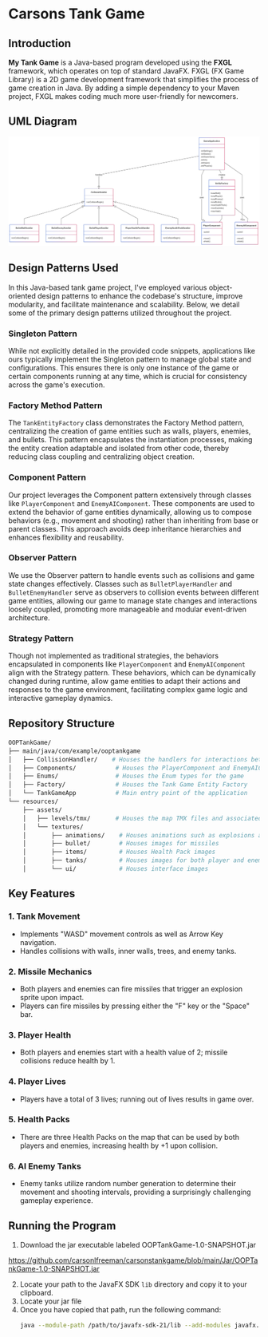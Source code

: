 # Carsons Tank Game

## Introduction
**My Tank Game** is a Java-based program developed using the **FXGL** framework, which operates on top of standard JavaFX. FXGL (FX Game Library) is a 2D game development framework that simplifies the process of game creation in Java. By adding a simple dependency to your Maven project, FXGL makes coding much more user-friendly for newcomers.

## UML Diagram
![image description](https://github.com/carsonlfreeman/carsonstankgame/blob/main/carsontankgameumldiagram.png?raw=true)

## Design Patterns Used 
In this Java-based tank game project, I've employed various object-oriented design patterns to enhance the codebase's structure, improve modularity, and facilitate maintenance and scalability. Below, we detail some of the primary design patterns utilized throughout the project.

### Singleton Pattern
While not explicitly detailed in the provided code snippets, applications like ours typically implement the Singleton pattern to manage global state and configurations. This ensures there is only one instance of the game or certain components running at any time, which is crucial for consistency across the game's execution.

### Factory Method Pattern
The `TankEntityFactory` class demonstrates the Factory Method pattern, centralizing the creation of game entities such as walls, players, enemies, and bullets. This pattern encapsulates the instantiation processes, making the entity creation adaptable and isolated from other code, thereby reducing class coupling and centralizing object creation.

### Component Pattern
Our project leverages the Component pattern extensively through classes like `PlayerComponent` and `EnemyAIComponent`. These components are used to extend the behavior of game entities dynamically, allowing us to compose behaviors (e.g., movement and shooting) rather than inheriting from base or parent classes. This approach avoids deep inheritance hierarchies and enhances flexibility and reusability.

### Observer Pattern
We use the Observer pattern to handle events such as collisions and game state changes effectively. Classes such as `BulletPlayerHandler` and `BulletEnemyHandler` serve as observers to collision events between different game entities, allowing our game to manage state changes and interactions loosely coupled, promoting more manageable and modular event-driven architecture.

### Strategy Pattern
Though not implemented as traditional strategies, the behaviors encapsulated in components like `PlayerComponent` and `EnemyAIComponent` align with the Strategy pattern. These behaviors, which can be dynamically changed during runtime, allow game entities to adapt their actions and responses to the game environment, facilitating complex game logic and interactive gameplay dynamics.


## Repository Structure
```bash
OOPTankGame/
├── main/java/com/example/ooptankgame 
│   ├── CollisionHandler/    # Houses the handlers for interactions between two Entities
│   ├── Components/           # Houses the PlayerComponent and EnemyAIComponent
│   ├── Enums/                # Houses the Enum types for the game 
│   ├── Factory/              # Houses the Tank Game Entity Factory
│   └── TankGameApp           # Main entry point of the application  
└── resources/
    ├── assets/
    │   ├── levels/tmx/       # Houses the map TMX files and associated sprites 
    │   └── textures/
    │       ├── animations/    # Houses animations such as explosions and healing
    │       ├── bullet/        # Houses images for missiles
    │       ├── items/         # Houses Health Pack images 
    │       ├── tanks/         # Houses images for both player and enemy tanks
    │       └── ui/            # Houses interface images 
```

## Key Features

### 1. Tank Movement
- Implements "WASD" movement controls as well as Arrow Key navigation.
- Handles collisions with walls, inner walls, trees, and enemy tanks.

### 2. Missile Mechanics
- Both players and enemies can fire missiles that trigger an explosion sprite upon impact.
- Players can fire missiles by pressing either the "F" key or the "Space" bar.

### 3. Player Health
- Both players and enemies start with a health value of 2; missile collisions reduce health by 1.

### 4. Player Lives
- Players have a total of 3 lives; running out of lives results in game over.

### 5. Health Packs
- There are three Health Packs on the map that can be used by both players and enemies, increasing health by +1 upon collision.

### 6. AI Enemy Tanks
- Enemy tanks utilize random number generation to determine their movement and shooting intervals, providing a surprisingly challenging gameplay experience.

## Running the Program

1. Download the jar executable labeled OOPTankGame-1.0-SNAPSHOT.jar 

https://github.com/carsonlfreeman/carsonstankgame/blob/main/Jar/OOPTankGame-1.0-SNAPSHOT.jar

2. Locate your path to the JavaFX SDK `lib` directory and copy it to your clipboard.
3. Locate your jar file 
4. Once you have copied that path, run the following command:
   ```bash
   java --module-path /path/to/javafx-sdk-21/lib --add-modules javafx.controls,javafx.fxml -jar OOPTankGame-1.0-SNAPSHOT.jar
   ```
